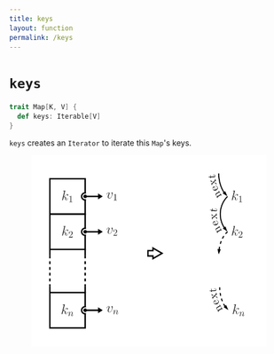 ```yaml
---
title: keys
layout: function
permalink: /keys
---
```


# `keys`

~~~ scala
trait Map[K, V] {
  def keys: Iterable[V]
}
~~~

`keys` creates an `Iterator` to iterate this `Map`'s keys.

<figure class="diagram">
  <img src="images/keys.svg" alt="keys function">
  <!-- <figcaption class="diagram-desc"></figcaption> -->
</figure>
